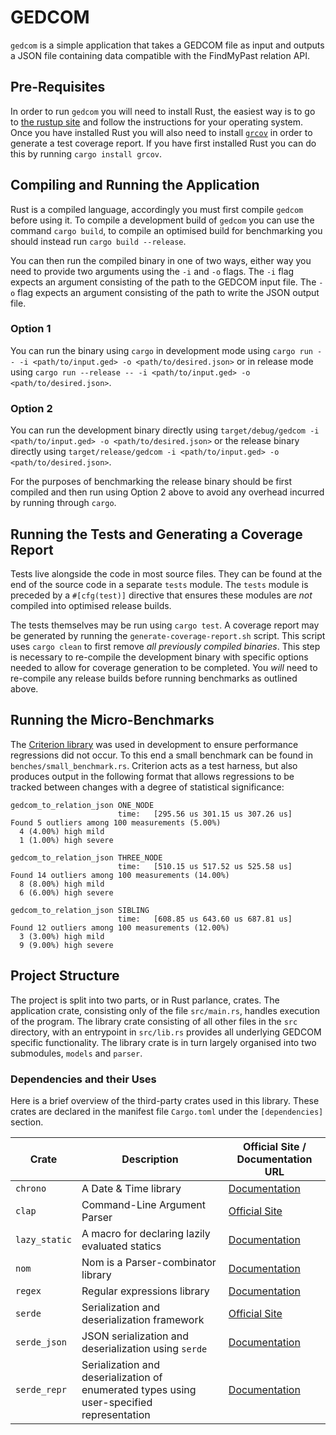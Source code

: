 # GEDCOM

`gedcom` is a simple application that takes a GEDCOM file as input and outputs a
JSON file containing data compatible with the FindMyPast relation API.

## Pre-Requisites

In order to run `gedcom` you will need to install Rust, the easiest way is to go
to [the rustup site](https://rustup.rs/) and follow the instructions for your
operating system. Once you have installed Rust you will also need to install
[`grcov`](https://github.com/mozilla/grcov) in order to generate a test coverage
report. If you have first installed Rust you can do this by running
`cargo install grcov`.

## Compiling and Running the Application

Rust is a compiled language, accordingly you must first compile `gedcom` before
using it. To compile a development build of `gedcom` you can use the command
`cargo build`, to compile an optimised build for benchmarking you should instead
run `cargo build --release`.

You can then run the compiled binary in one of two ways, either way you need to
provide two arguments using the `-i` and `-o` flags. The `-i` flag expects an
argument consisting of the path to the GEDCOM input file. The `-o` flag expects
an argument consisting of the path to write the JSON output file.

### Option 1

You can run the binary using `cargo` in development mode using
`cargo run -- -i <path/to/input.ged> -o <path/to/desired.json>` or in release
mode using
`cargo run --release -- -i <path/to/input.ged> -o <path/to/desired.json>`.

### Option 2

You can run the development binary directly using
`target/debug/gedcom -i <path/to/input.ged> -o <path/to/desired.json>` or the
release binary directly using
`target/release/gedcom -i <path/to/input.ged> -o <path/to/desired.json>`.

For the purposes of benchmarking the release binary should be first compiled and
then run using Option 2 above to avoid any overhead incurred by running through
`cargo`.

## Running the Tests and Generating a Coverage Report

Tests live alongside the code in most source files. They can be found at the end
of the source code in a separate `tests` module. The `tests` module is preceded
by a `#[cfg(test)]` directive that ensures these modules are _not_ compiled into
optimised release builds.

The tests themselves may be run using `cargo test`. A coverage report may be
generated by running the `generate-coverage-report.sh` script. This script uses
`cargo clean` to first remove _all previously compiled binaries_. This step is
necessary to re-compile the development binary with specific options needed to
allow for coverage generation to be completed. You _will_ need to re-compile any
release builds before running benchmarks as outlined above.

## Running the Micro-Benchmarks

The [Criterion library](https://bheisler.github.io/criterion.rs/book/index.html)
was used in development to ensure performance regressions did not occur. To this
end a small benchmark can be found in `benches/small_benchmark.rs`. Criterion
acts as a test harness, but also produces output in the following format that
allows regressions to be tracked between changes with a degree of statistical
significance:

```shell
gedcom_to_relation_json ONE_NODE
                        time:   [295.56 us 301.15 us 307.26 us]
Found 5 outliers among 100 measurements (5.00%)
  4 (4.00%) high mild
  1 (1.00%) high severe

gedcom_to_relation_json THREE_NODE
                        time:   [510.15 us 517.52 us 525.58 us]
Found 14 outliers among 100 measurements (14.00%)
  8 (8.00%) high mild
  6 (6.00%) high severe

gedcom_to_relation_json SIBLING
                        time:   [608.85 us 643.60 us 687.81 us]
Found 12 outliers among 100 measurements (12.00%)
  3 (3.00%) high mild
  9 (9.00%) high severe
```

## Project Structure

The project is split into two parts, or in Rust parlance, crates. The
application crate, consisting only of the file `src/main.rs`, handles execution
of the program. The library crate consisting of all other files in the `src`
directory, with an entrypoint in `src/lib.rs` provides all underlying GEDCOM
specific functionality. The library crate is in turn largely organised into two
submodules, `models` and `parser`.

### Dependencies and their Uses

Here is a brief overview of the third-party crates used in this library. These
crates are declared in the manifest file `Cargo.toml` under the `[dependencies]`
section.

|Crate|Description|Official Site / Documentation URL|
|---|---|---|
|`chrono`|A Date & Time library|[Documentation](https://docs.rs/chrono/0.4.11/chrono/)|
|`clap`|Command-Line Argument Parser|[Official Site](https://clap.rs/)|
|`lazy_static`|A macro for declaring lazily evaluated statics|[Documentation](https://docs.rs/lazy_static/1.4.0/lazy_static/)|
|`nom`|Nom is a Parser-combinator library|[Documentation](https://docs.rs/nom/6.0.0-alpha1/nom/index.html)|
|`regex`|Regular expressions library|[Documentation](https://docs.rs/regex/1.3.7/regex/)|
|`serde`|Serialization and deserialization framework|[Official Site](https://serde.rs/)|
|`serde_json`|JSON serialization and deserialization using `serde`|[Documentation](https://docs.serde.rs/serde_json/)|
|`serde_repr`|Serialization and deserialization of enumerated types using user-specified representation|[Documentation](https://docs.rs/serde_repr/0.1.5/serde_repr/)|
